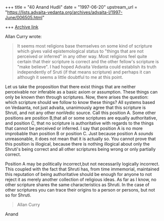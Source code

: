 +++
title = "40 Anand Hudli"
date = "1997-06-20"
upstream_url = "https://lists.advaita-vedanta.org/archives/advaita-l/1997-June/006505.html"

+++
[Archive link](https://lists.advaita-vedanta.org/archives/advaita-l/1997-June/006505.html)

  Allan Curry wrote:


>It seems most religions base themselves on some kind of scripture which
>gives valid epistemological status to "things that are not perceived
>or inferred" in any other way. Most religions feel quite certain that their
>scripture is correct and the other fellow's scripture is "make believe".
>I had hoped Advaita Vedanta could establish its truth independently of
>Sruti (if that means scripture) and perhaps it can although it seems
>a little doubtful to me at this point.

  Let us take the proposition that there exist things that are neither
  perceivable nor inferable as a basic axiom or assumption. These
  things can only be known then through scriptures. Now, there arises
  the question: which scripture should we follow to know these things?
  All systems based on Vedaanta, not just advaita, unanimously agree
  that this scripture is Shruti, and not any other nonVedic source.
  Call this position A. Some other positions are position B,that all or some
  scriptures are equally authoritative, and position C, that no
  scripture is authoritative with regards to the things that cannot
  be perceived or inferred. I say that position A is no more
  improbable than position B or position C. Just because position
  A *sounds* unreasonable, it does not mean that it is actually so.
  You cannot prove that this position is illogical, because there is
  nothing illogical about only the Shruti's being correct and all
  other scriptures being wrong or only partially correct.

  Position A may be politically incorrect,but not necessarily logically
   incorrect. This coupled with the fact that
  Shruti has, from time immemorial, maintained this reputation of being
  authoritative should be enough for anyone to not reject it as merely
  another collection of religious ideas. As far as I know, no other
  scripture shares the same characteristics as Shruti. In the case of
  other scriptures you can trace their origins to a person or persons,
  but not so for Shruti.


>Allan Curry

 Anand

